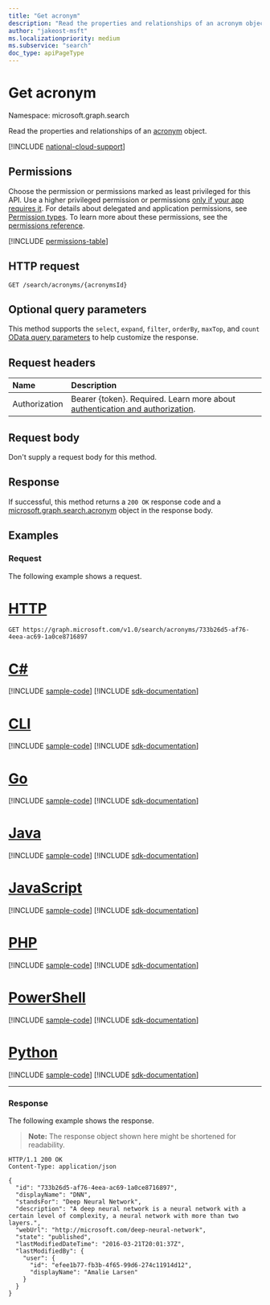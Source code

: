 ```yaml
---
title: "Get acronym"
description: "Read the properties and relationships of an acronym object."
author: "jakeost-msft"
ms.localizationpriority: medium
ms.subservice: "search"
doc_type: apiPageType
---
```


# Get acronym

Namespace: microsoft.graph.search

Read the properties and relationships of an [acronym](../resources/search-acronym.md) object.

[!INCLUDE [national-cloud-support](../../includes/global-only.md)]

## Permissions

Choose the permission or permissions marked as least privileged for this API. Use a higher privileged permission or permissions [only if your app requires it](/graph/permissions-overview#best-practices-for-using-microsoft-graph-permissions). For details about delegated and application permissions, see [Permission types](/graph/permissions-overview#permission-types). To learn more about these permissions, see the [permissions reference](/graph/permissions-reference).

<!-- { "blockType": "permissions", "name": "search_acronym_get" } -->
[!INCLUDE [permissions-table](../includes/permissions/search-acronym-get-permissions.md)]

## HTTP request

<!-- {
  "blockType": "ignored"
}
-->
``` http
GET /search/acronyms/{acronymsId}
```

## Optional query parameters

This method supports the `select`, `expand`, `filter`, `orderBy`, `maxTop`, and `count` [OData query parameters](/graph/query-parameters) to help customize the response.

## Request headers

|Name|Description|
|:---|:---|
|Authorization|Bearer {token}. Required. Learn more about [authentication and authorization](/graph/auth/auth-concepts).|

## Request body

Don't supply a request body for this method.

## Response

If successful, this method returns a `200 OK` response code and a [microsoft.graph.search.acronym](../resources/search-acronym.md) object in the response body.

## Examples

### Request

The following example shows a request.

# [HTTP](#tab/http)
<!-- {
  "blockType": "request",
  "name": "get_acronym"
}
-->
``` http
GET https://graph.microsoft.com/v1.0/search/acronyms/733b26d5-af76-4eea-ac69-1a0ce8716897
```

# [C#](#tab/csharp)
[!INCLUDE [sample-code](../includes/snippets/csharp/get-acronym-csharp-snippets.md)]
[!INCLUDE [sdk-documentation](../includes/snippets/snippets-sdk-documentation-link.md)]

# [CLI](#tab/cli)
[!INCLUDE [sample-code](../includes/snippets/cli/get-acronym-cli-snippets.md)]
[!INCLUDE [sdk-documentation](../includes/snippets/snippets-sdk-documentation-link.md)]

# [Go](#tab/go)
[!INCLUDE [sample-code](../includes/snippets/go/get-acronym-go-snippets.md)]
[!INCLUDE [sdk-documentation](../includes/snippets/snippets-sdk-documentation-link.md)]

# [Java](#tab/java)
[!INCLUDE [sample-code](../includes/snippets/java/get-acronym-java-snippets.md)]
[!INCLUDE [sdk-documentation](../includes/snippets/snippets-sdk-documentation-link.md)]

# [JavaScript](#tab/javascript)
[!INCLUDE [sample-code](../includes/snippets/javascript/get-acronym-javascript-snippets.md)]
[!INCLUDE [sdk-documentation](../includes/snippets/snippets-sdk-documentation-link.md)]

# [PHP](#tab/php)
[!INCLUDE [sample-code](../includes/snippets/php/get-acronym-php-snippets.md)]
[!INCLUDE [sdk-documentation](../includes/snippets/snippets-sdk-documentation-link.md)]

# [PowerShell](#tab/powershell)
[!INCLUDE [sample-code](../includes/snippets/powershell/get-acronym-powershell-snippets.md)]
[!INCLUDE [sdk-documentation](../includes/snippets/snippets-sdk-documentation-link.md)]

# [Python](#tab/python)
[!INCLUDE [sample-code](../includes/snippets/python/get-acronym-python-snippets.md)]
[!INCLUDE [sdk-documentation](../includes/snippets/snippets-sdk-documentation-link.md)]

---

### Response

The following example shows the response.

>**Note:** The response object shown here might be shortened for readability.
<!-- {
  "blockType": "response",
  "truncated": true,
  "@odata.type": "microsoft.graph.search.acronym"
}
-->
``` http
HTTP/1.1 200 OK
Content-Type: application/json

{
  "id": "733b26d5-af76-4eea-ac69-1a0ce8716897",
  "displayName": "DNN",
  "standsFor": "Deep Neural Network",
  "description": "A deep neural network is a neural network with a certain level of complexity, a neural network with more than two layers.",
  "webUrl": "http://microsoft.com/deep-neural-network",
  "state": "published",
  "lastModifiedDateTime": "2016-03-21T20:01:37Z",
  "lastModifiedBy": {
    "user": {
      "id": "efee1b77-fb3b-4f65-99d6-274c11914d12",
      "displayName": "Amalie Larsen"
    }
  }
}
```
